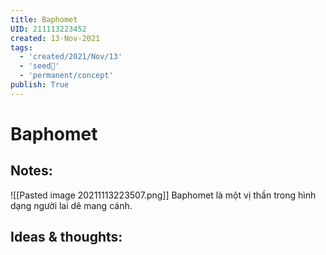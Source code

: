 ```yaml
---
title: Baphomet
UID: 211113223452
created: 13-Nov-2021
tags:
  - 'created/2021/Nov/13'
  - 'seed🥜'
  - 'permanent/concept'
publish: True
---
```

# Baphomet

## Notes:
![[Pasted image 20211113223507.png]]
Baphomet là một vị thần trong hình dạng người lai dê mang cánh.

## Ideas & thoughts:


